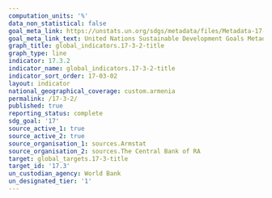 ```yaml
---
computation_units: '%'
data_non_statistical: false
goal_meta_link: https://unstats.un.org/sdgs/metadata/files/Metadata-17-03-02.pdf
goal_meta_link_text: United Nations Sustainable Development Goals Metadata (pdf 468kB)
graph_title: global_indicators.17-3-2-title
graph_type: line
indicator: 17.3.2
indicator_name: global_indicators.17-3-2-title
indicator_sort_order: 17-03-02
layout: indicator
national_geographical_coverage: custom.armenia
permalink: /17-3-2/
published: true
reporting_status: complete
sdg_goal: '17'
source_active_1: true
source_active_2: true
source_organisation_1: sources.Armstat
source_organisation_2: sources.The Central Bank of RA
target: global_targets.17-3-title
target_id: '17.3'
un_custodian_agency: World Bank
un_designated_tier: '1'
---
```

